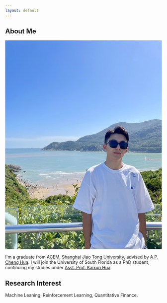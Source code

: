 ```yaml
---
layout: default
---
```


## About Me

<img class="profile-picture" src="yuwang.jpeg">

I'm a graduate from [ACEM](https://www.acem.sjtu.edu.cn/en), [Shanghai Jiao Tong University](https://www.sjtu.edu.cn/), advised by [A.P. Cheng Hua](https://www.acem.sjtu.edu.cn/en/faculty/huacheng.html). I will join the University of South Florida as a PhD student, continuing my studies under [Asst. Prof. Kaixun Hua](https://kingsley1989.github.io/).

## Research Interest

Machine Leaning, Reinforcement Learning, Quantitative Finance.

<!-- ## Publications

1. F.Bar, J.Doe: Effects of having a placeholder of a name
2. S.Holmes, J.Watson: Consequences of living with a sociopath in London -->

<!-- ## Typography

This is a [link](http://google.com). Something *italics* and something **bold**.

Here is a table

Year | Award | Category
-----|-------|--------
2014 | Emmy  | Won Outstanding Lead Actor in a miniseries or a movie
2015 | BAFTA | Nominated for Best Leading Actor for Sherlock
2014 | Satellite | Won Best Actor miniseries or television film

Here is a horizontal rule

---

Here is a blockquote

> To a great mind, nothing is little

## References

* Foo Bar: Head of Department, Placeholder Names, Lorem
* John Doe: Associate Professor, Department of Computer Science, Ipsum -->
